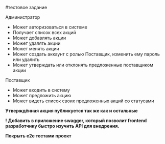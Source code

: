 #тестовое задание

Администратор
- Может авторизоваться в системе
- Получает список всех акций
- Может добавлять акции
- Может удалять акции
- Может менять акции
- Может создать аккаунт с ролью Поставщик, изменить ему пароль
    или удалить
- Может утверждать или отклонять предложенные поставщиком
  акции

Поставщик
- Может входить в систему
- Может предложить акцию
- Может видеть список своих предложенных акций со статусами

**Утверждённая акция публикуется так же как и остальные**

**! Добавить в приложение swagger, который позволит frontend
разработчику быстро изучить API для внедрения.**

**Покрыть e2e тестами проект**